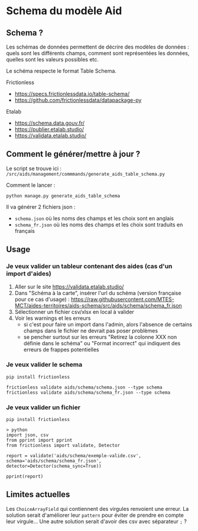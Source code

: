 # Schema du modèle Aid

## Schema ?

Les schémas de données permettent de décrire des modèles de données : quels sont les différents champs, comment sont représentées les données, quelles sont les valeurs possibles etc.

Le schéma respecte le format Table Schema.

Frictionless
- https://specs.frictionlessdata.io/table-schema/
- https://github.com/frictionlessdata/datapackage-py

Etalab
- https://schema.data.gouv.fr/
- https://publier.etalab.studio/
- https://validata.etalab.studio/

## Comment le générer/mettre à jour ?

Le script se trouve ici : `/src/aids/management/commmands/generate_aids_table_schema.py`

Comment le lancer :
```
python manage.py generate_aids_table_schema
```

Il va générer 2 fichiers json :
- `schema.json` où les noms des champs et les choix sont en anglais
- `schema_fr.json` où les noms des champs et les choix sont traduits en français

## Usage

### Je veux valider un tableur contenant des aides (cas d'un import d'aides)

1. Aller sur le site https://validata.etalab.studio/
2. Dans "Schéma à la carte", insérer l'url du schéma (version française pour ce cas d'usage) : https://raw.githubusercontent.com/MTES-MCT/aides-territoires/aids-schema/src/aids/schema/schema_fr.json
3. Sélectionner un fichier csv/xlsx en local à valider
4. Voir les warnings et les erreurs
    - si c'est pour faire un import dans l'admin, alors l'absence de certains champs dans le fichier ne devrait pas poser problèmes
    - se pencher surtout sur les erreurs "Retirez la colonne XXX non définie dans le schéma" ou "Format incorrect" qui indiquent des erreurs de frappes potentielles

### Je veux valider le schema

```
pip install frictionless

frictionless validate aids/schema/schema.json --type schema
frictionless validate aids/schema/schema_fr.json --type schema
```

### Je veux valider un fichier

```
pip install frictionless

> python
import json, csv
from pprint import pprint
from frictionless import validate, Detector

report = validate('aids/schema/exemple-valide.csv', schema='aids/schema/schema_fr.json', detector=Detector(schema_sync=True))

pprint(report)
```

## Limites actuelles

Les `ChoiceArrayField` qui contiennent des virgules renvoient une erreur. La solution serait d'améliorer leur `pattern` pour éviter de prendre en compte leur virgule... Une autre solution serait d'avoir des csv avec séparateur `;` ?
